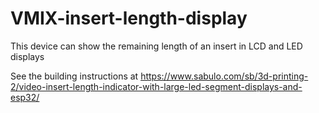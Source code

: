 # VMIX-insert-length-display
This device can show the remaining length of an insert in LCD and LED displays

See the building instructions at https://www.sabulo.com/sb/3d-printing-2/video-insert-length-indicator-with-large-led-segment-displays-and-esp32/
